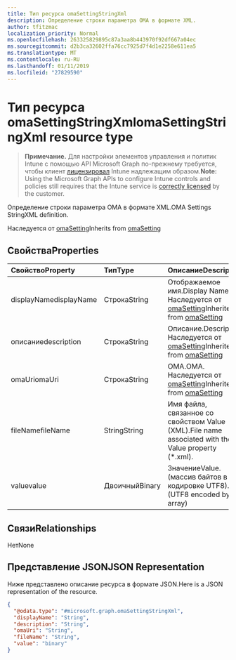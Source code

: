 ```yaml
---
title: Тип ресурса omaSettingStringXml
description: Определение строки параметра OMA в формате XML.
author: tfitzmac
localization_priority: Normal
ms.openlocfilehash: 263325829895c87a3aa8b443970f92df667a04ec
ms.sourcegitcommit: d2b3ca32602ffa76cc7925d7f4d1e2258e611ea5
ms.translationtype: MT
ms.contentlocale: ru-RU
ms.lasthandoff: 01/11/2019
ms.locfileid: "27829590"
---
```

# <a name="omasettingstringxml-resource-type"></a><span data-ttu-id="c5c41-103">Тип ресурса omaSettingStringXml</span><span class="sxs-lookup"><span data-stu-id="c5c41-103">omaSettingStringXml resource type</span></span>

> <span data-ttu-id="c5c41-104">**Примечание.** Для настройки элементов управления и политик Intune с помощью API Microsoft Graph по-прежнему требуется, чтобы клиент [лицензировал](https://go.microsoft.com/fwlink/?linkid=839381) Intune надлежащим образом.</span><span class="sxs-lookup"><span data-stu-id="c5c41-104">**Note:** Using the Microsoft Graph APIs to configure Intune controls and policies still requires that the Intune service is [correctly licensed](https://go.microsoft.com/fwlink/?linkid=839381) by the customer.</span></span>

<span data-ttu-id="c5c41-105">Определение строки параметра OMA в формате XML.</span><span class="sxs-lookup"><span data-stu-id="c5c41-105">OMA Settings StringXML definition.</span></span>

<span data-ttu-id="c5c41-106">Наследуется от [omaSetting](../resources/intune-deviceconfig-omasetting.md)</span><span class="sxs-lookup"><span data-stu-id="c5c41-106">Inherits from [omaSetting](../resources/intune-deviceconfig-omasetting.md)</span></span>

## <a name="properties"></a><span data-ttu-id="c5c41-107">Свойства</span><span class="sxs-lookup"><span data-stu-id="c5c41-107">Properties</span></span>
|<span data-ttu-id="c5c41-108">Свойство</span><span class="sxs-lookup"><span data-stu-id="c5c41-108">Property</span></span>|<span data-ttu-id="c5c41-109">Тип</span><span class="sxs-lookup"><span data-stu-id="c5c41-109">Type</span></span>|<span data-ttu-id="c5c41-110">Описание</span><span class="sxs-lookup"><span data-stu-id="c5c41-110">Description</span></span>|
|:---|:---|:---|
|<span data-ttu-id="c5c41-111">displayName</span><span class="sxs-lookup"><span data-stu-id="c5c41-111">displayName</span></span>|<span data-ttu-id="c5c41-112">Строка</span><span class="sxs-lookup"><span data-stu-id="c5c41-112">String</span></span>|<span data-ttu-id="c5c41-113">Отображаемое имя.</span><span class="sxs-lookup"><span data-stu-id="c5c41-113">Display Name.</span></span> <span data-ttu-id="c5c41-114">Наследуется от [omaSetting](../resources/intune-deviceconfig-omasetting.md)</span><span class="sxs-lookup"><span data-stu-id="c5c41-114">Inherited from [omaSetting](../resources/intune-deviceconfig-omasetting.md)</span></span>|
|<span data-ttu-id="c5c41-115">описание</span><span class="sxs-lookup"><span data-stu-id="c5c41-115">description</span></span>|<span data-ttu-id="c5c41-116">Строка</span><span class="sxs-lookup"><span data-stu-id="c5c41-116">String</span></span>|<span data-ttu-id="c5c41-117">Описание.</span><span class="sxs-lookup"><span data-stu-id="c5c41-117">Description.</span></span> <span data-ttu-id="c5c41-118">Наследуется от [omaSetting](../resources/intune-deviceconfig-omasetting.md)</span><span class="sxs-lookup"><span data-stu-id="c5c41-118">Inherited from [omaSetting](../resources/intune-deviceconfig-omasetting.md)</span></span>|
|<span data-ttu-id="c5c41-119">omaUri</span><span class="sxs-lookup"><span data-stu-id="c5c41-119">omaUri</span></span>|<span data-ttu-id="c5c41-120">Строка</span><span class="sxs-lookup"><span data-stu-id="c5c41-120">String</span></span>|<span data-ttu-id="c5c41-121">OMA.</span><span class="sxs-lookup"><span data-stu-id="c5c41-121">OMA.</span></span> <span data-ttu-id="c5c41-122">Наследуется от [omaSetting](../resources/intune-deviceconfig-omasetting.md)</span><span class="sxs-lookup"><span data-stu-id="c5c41-122">Inherited from [omaSetting](../resources/intune-deviceconfig-omasetting.md)</span></span>|
|<span data-ttu-id="c5c41-123">fileName</span><span class="sxs-lookup"><span data-stu-id="c5c41-123">fileName</span></span>|<span data-ttu-id="c5c41-124">String</span><span class="sxs-lookup"><span data-stu-id="c5c41-124">String</span></span>|<span data-ttu-id="c5c41-125">Имя файла, связанное со свойством Value (XML).</span><span class="sxs-lookup"><span data-stu-id="c5c41-125">File name associated with the Value property (\*.xml).</span></span>|
|<span data-ttu-id="c5c41-126">value</span><span class="sxs-lookup"><span data-stu-id="c5c41-126">value</span></span>|<span data-ttu-id="c5c41-127">Двоичный</span><span class="sxs-lookup"><span data-stu-id="c5c41-127">Binary</span></span>|<span data-ttu-id="c5c41-128">Значение</span><span class="sxs-lookup"><span data-stu-id="c5c41-128">Value.</span></span> <span data-ttu-id="c5c41-129">(массив байтов в кодировке UTF8).</span><span class="sxs-lookup"><span data-stu-id="c5c41-129">(UTF8 encoded byte array)</span></span>|

## <a name="relationships"></a><span data-ttu-id="c5c41-130">Связи</span><span class="sxs-lookup"><span data-stu-id="c5c41-130">Relationships</span></span>
<span data-ttu-id="c5c41-131">Нет</span><span class="sxs-lookup"><span data-stu-id="c5c41-131">None</span></span>
## <a name="json-representation"></a><span data-ttu-id="c5c41-132">Представление JSON</span><span class="sxs-lookup"><span data-stu-id="c5c41-132">JSON Representation</span></span>
<span data-ttu-id="c5c41-133">Ниже представлено описание ресурса в формате JSON.</span><span class="sxs-lookup"><span data-stu-id="c5c41-133">Here is a JSON representation of the resource.</span></span>
<!-- {
  "blockType": "resource",
  "@odata.type": "microsoft.graph.omaSettingStringXml"
}
-->
``` json
{
  "@odata.type": "#microsoft.graph.omaSettingStringXml",
  "displayName": "String",
  "description": "String",
  "omaUri": "String",
  "fileName": "String",
  "value": "binary"
}
```



